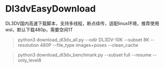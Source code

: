 # Dl3dvEasyDownload


DL3DV国内高速下载脚本，支持多线程，断点续传，适配linux环境，推荐使用wsl，默认下载480p，需要空间1T

> python3 download_dl3dv_all.py --odir DL3DV-10K --subset 8K --resolution 480P --file_type images+poses --clean_cache


> python3 download_dl3dv_benchmark.py --subset full --resume --only_level8
